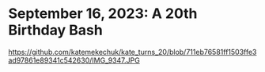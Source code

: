 # September 16, 2023: A 20th Birthday Bash

https://github.com/katemekechuk/kate_turns_20/blob/711eb76581ff1503ffe3ad97861e89341c542630/IMG_9347.JPG
